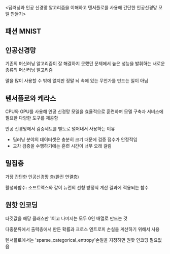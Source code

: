 <딥러닝과 인공 신경망 알고리즘을 이해하고 텐서플로를 사용해 간단한 인공신경망 모델 만들기>

## 패션 MNIST
## 인공신경망
기존의 머신러닝 알고리즘이 잘 해결하지 못했던 문제에서 높은 성능을 발휘하는 새로운 종류의 머신러닝 알고리즘


말을 많이 사용할 수 밖에 없지만 정말 뇌 속에 있는 무언가를 만드는 일이 아님
## 텐서플로와 케라스
CPU와 GPU를 사용해 인공 신경망 모델을 효율적으로 훈련하며 모델 구축과 서비스에 필요한 다양한 도구를 제공함


인공 신경망에서 검증세트를 별도로 덜어내서 사용하는 이유
- 딥러닝 분야의 데이터셋은 충분히 크기 때문에 검증 점수가 안정적임
- 교차 검증을 수행하기에는 훈련 시간이 너무 오래 걸림

## 밀집층
가장 간단한 인공신경망 층(완전 연결층)

활성화함수: 소프트맥스와 같이 뉴런의 선형 방정식 계산 결과에 적용되는 함수
## 원핫 인코딩
타깃값을 해당 클래스만 1이고 나머지는 모두 0인 배열로 만드는 것

다중분류에서 출력층에서 만든 확률과 크로스 엔트로피 손실을 계산하기 위해서 사용

텐서플로에서는 'sparse_categorical_entropy'손일을 지정하면 원핫 인코딩 필요없음
